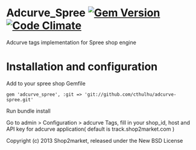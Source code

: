 
Adcurve_Spree [![Gem Version](https://badge.fury.io/rb/adcurve_spree.svg)](https://badge.fury.io/rb/adcurve_spree)
 [![Code Climate](https://codeclimate.com/github/cthulhu/adcurve-spree/badges/gpa.svg)](https://codeclimate.com/github/cthulhu/adcurve-spree)
=====================

Adcurve tags implementation for Spree shop engine

Installation and configuration
==============================

Add to your spree shop Gemfile

    gem 'adcurve_spree', :git => 'git://github.com/cthulhu/adcurve-spree.git'

Run bundle install

Go to admin >  Configuration > adcurve Tags, fill in your shop_id,  host and API key for adcurve application( default is track.shop2market.com )

Copyright (c) 2013 Shop2market, released under the New BSD License
